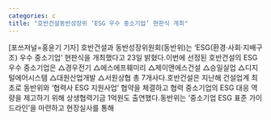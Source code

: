```yaml
---
categories: c
title: "호반건설동반성장위 ‘ESG 우수 중소기업’ 현판식 개최"
---
```

[포쓰저널=홍윤기 기자] 호반건설과 동반성장위원회(동반위)는 ‘ESG(환경·사회·지배구조) 우수 중소기업’ 현판식을 개최했다고 23일 밝혔다.이번에 선정된 호반건설의 ESG 우수 중소기업은 △경우전기 △에스에프훼미리 △제이앤에스건설 △승일실업 △디지털에어시스템 △대원산업개발 △서원상협 총 7개사다.호반건설은 지난해 건설업계 최초로 동반위와 ‘협력사 ESG 지원사업’ 협약을 체결하고 협력 중소기업의 ESG 대응 역량을 제고하기 위해 상생협력기금 1억원도 출연했다.동반위는 ‘중소기업 ESG 표준 가이드라인’을 마련하고 현장실사를 통해